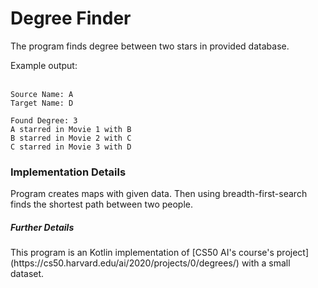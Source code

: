 <h1>Degree Finder</h1>

<p>
    The program finds degree between two stars in provided database.
</p>

<p>
    Example output:<br/><br/>

    Source Name: A
    Target Name: D

    Found Degree: 3
    A starred in Movie 1 with B
    B starred in Movie 2 with C
    C starred in Movie 3 with D

</p>

<h3>Implementation Details</h3>
<p>
    Program creates maps with given data. Then using breadth-first-search finds the shortest path between two people.
</p>

<h5>Further Details</h5>
<p>
    This program is an Kotlin implementation of [CS50 AI's course's project](https://cs50.harvard.edu/ai/2020/projects/0/degrees/) with a small dataset.<br/>
</p>